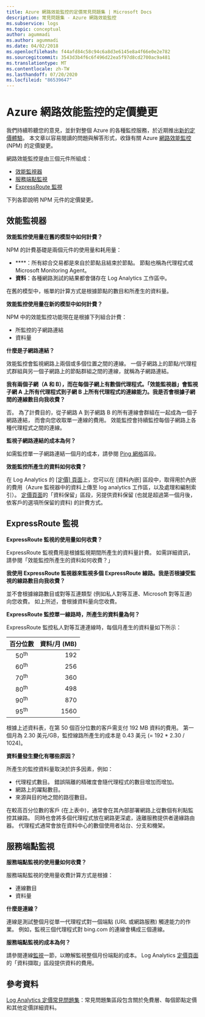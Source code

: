 ```yaml
---
title: Azure 網路效能監控的定價常見問題集 | Microsoft Docs
description: 常見問題集 - Azure 網路效能監控
ms.subservice: logs
ms.topic: conceptual
author: agummadi
ms.author: agummadi
ms.date: 04/02/2018
ms.openlocfilehash: f44afd84c58c94c6a8d3e6145e8a4f66e0e2e782
ms.sourcegitcommit: 3543d3b4f6c6f496d22ea5f97d8cd2700ac9a481
ms.translationtype: MT
ms.contentlocale: zh-TW
ms.lasthandoff: 07/20/2020
ms.locfileid: "86539647"
---
```

# <a name="pricing-changes-for-azure-network-performance-monitor"></a>Azure 網路效能監控的定價變更

我們持續聆聽您的意見，並針對整個 Azure 的各種監控服務，於近期推出[新的定價體驗](https://azure.microsoft.com/blog/introducing-a-new-way-to-purchase-azure-monitoring-services/)。 本文章以容易閱讀的問題與解答形式，收錄有關 Azure [網路效能監控](../../networking/network-monitoring-overview.md) (NPM) 的定價變更。

網路效能監控是由三個元件所組成：
* [效能監視器](../../networking/network-monitoring-overview.md#performance-monitor)
* [服務端點監視](../../networking/network-monitoring-overview.md)
* [ExpressRoute 監視](../../networking/network-monitoring-overview.md#expressroute-monitor)

下列各節說明 NPM 元件的定價變更。

## <a name="performance-monitor"></a>效能監視器

**效能監控使用量在舊的模型中如何計費？**

NPM 的計費基礎是兩個元件的使用量和耗用量：
* ****：所有綜合交易都是來自於節點且結束於節點。 節點也稱為代理程式或 Microsoft Monitoring Agent。
* **資料**：各種網路測試的結果都會儲存在 Log Analytics 工作區中。

在舊的模型中，帳單的計算方式是根據節點的數目和所產生的資料量。 

**效能監控使用量在新的模型中如何計費？**

NPM 中的效能監控功能現在是根據下列組合計費： 

* 所監控的子網路連結
* 資料量

**什麼是子網路連結？**

效能監控會監視網路上兩個或多個位置之間的連線。 一個子網路上的節點/代理程式群組與另一個子網路上的節點群組之間的連線，就稱為子網路連結。

**我有兩個子網（A 和 B），而在每個子網上有數個代理程式。「效能監視器」會監視子網 A 上所有代理程式到子網 B 上所有代理程式的連線能力。我是否會根據子網間的連線數目向我收費？**

否。 為了計費目的，從子網路 A 到子網路 B 的所有連線會群組在一起成為一個子網路連結， 而會向您收取單一連線的費用。 效能監控會持續監控每個子網路上各種代理程式之間的連線。

**監視子網路連結的成本為何？**

如需監控單一子網路連結一個月的成本，請參閱 [Ping 網格](https://azure.microsoft.com/pricing/details/network-watcher/)區段。

**效能監控所產生的資料如何收費？**

在 Log Analytics 的 [[定價] 頁面](https://azure.microsoft.com/pricing/details/log-analytics/)上，您可以在 [資料內嵌] 區段中，取得用於內嵌的費用（Azure 監視器中的資料上傳至 log analytics 工作區，以及處理和編制索引）。 [定價頁面](https://azure.microsoft.com/pricing/details/log-analytics/)的「資料保留」區段，另提供資料保留 (也就是超過第一個月後，依客戶的選項所保留的資料) 的計費方式。


## <a name="expressroute-monitor"></a>ExpressRoute 監視

**ExpressRoute 監視的使用量如何收費？**

ExpressRoute 監視費用是根據監視期間所產生的資料量計費。 如需詳細資訊，請參閱「效能監控所產生的資料如何收費？」

**我使用 ExpressRoute 監視器來監視多個 ExpressRoute 線路。我是否根據受監視的線路數目向我收費？**

並不會根據線路數目或對等互連類型 (例如私人對等互連、Microsoft 對等互連) 向您收費。 如上所述，會根據資料量向您收費。

**ExpressRoute 監控單一線路時，所產生的資料量為何？**

ExpressRoute 監控私人對等互連連線時，每個月產生的資料量如下所示：

|百分位數      |資料/月 (MB)|
| :---:          |           ---:|
|50<sup>th</sup> |            192|
|60<sup>th</sup> |            256|
|70<sup>th</sup> |            360|
|80<sup>th</sup> |            498|
|90<sup>th</sup> |            870|
|95<sup>th</sup> |           1560|


根據上述資料表，在第 50 個百分位數的客戶需支付 192 MB 資料的費用。 第一個月為 2.30 美元/GB，監控線路所產生的成本是 0.43 美元 (= 192 * 2.30 / 1024)。

**資料量發生變化有哪些原因？**

所產生的監控資料量取決於許多因素，例如：
* 代理程式數目。 錯誤隔離的精確度會隨代理程式的數目增加而增加。
* 網路上的躍點數目。
* 來源與目的地之間的路徑數目。

在較高百分位數的客戶 (在上表中)，通常會在其內部部署網路上從數個有利點監控其線路。 同時也會將多個代理程式放在網路更深處，遠離服務提供者邊緣路由器。 代理程式通常會放在資料中心的數個使用者站台、分支和機架。

## <a name="service-endpoint-monitor"></a>服務端點監視

**服務端點監視的使用量如何收費？**

服務端點監視的使用量收費計算方式是根據：
* 連線數目
* 資料量

**什麼是連線？**

連線是測試整個月從單一代理程式對一個端點 (URL 或網路服務) 觸達能力的作業。 例如，監視三個代理程式對 bing.com 的連線會構成三個連線。

**服務端點監視的成本為何？**

請參閱連線[監視](https://azure.microsoft.com/pricing/details/network-watcher/)一節，以瞭解監視整個月份端點的成本。 Log Analytics [定價頁面](https://azure.microsoft.com/pricing/details/log-analytics/)的「資料擷取」區段提供資料的費用。

## <a name="references"></a>參考資料

[Log Analytics 定價常見問題集](https://azure.microsoft.com/pricing/details/log-analytics/)：常見問題集區段包含關於免費層、每個節點定價和其他定價詳細資料。
